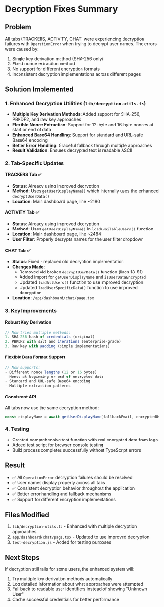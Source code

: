 # Decryption Fixes Summary

## Problem
All tabs (TRACKERS, ACTIVITY, CHAT) were experiencing decryption failures with `OperationError` when trying to decrypt user names. The errors were caused by:
1. Single key derivation method (SHA-256 only)
2. Fixed nonce extraction method
3. No support for different encryption formats
4. Inconsistent decryption implementations across different pages

## Solution Implemented

### 1. Enhanced Decryption Utilities (`lib/decryption-utils.ts`)
- **Multiple Key Derivation Methods**: Added support for SHA-256, PBKDF2, and raw key approaches
- **Flexible Nonce Extraction**: Support for 12-byte and 16-byte nonces at start or end of data
- **Enhanced Base64 Handling**: Support for standard and URL-safe Base64 encoding
- **Better Error Handling**: Graceful fallback through multiple approaches
- **Result Validation**: Ensures decrypted text is readable ASCII

### 2. Tab-Specific Updates

#### TRACKERS Tab ✅
- **Status**: Already using improved decryption
- **Method**: Uses `getUserDisplayName()` which internally uses the enhanced `decryptUserData()`
- **Location**: Main dashboard page, line ~2180

#### ACTIVITY Tab ✅  
- **Status**: Already using improved decryption
- **Method**: Uses `getUserDisplayName()` in `loadAvailableUsers()` function
- **Location**: Main dashboard page, line ~2484
- **User Filter**: Properly decrypts names for the user filter dropdown

#### CHAT Tab ✅
- **Status**: Fixed - replaced old decryption implementation
- **Changes Made**:
  - Removed old broken `decryptUserData()` function (lines 13-51)
  - Added import for `getUserDisplayName` and `isUserDataEncrypted`
  - Updated `loadAllUsers()` function to use improved decryption
  - Updated `loadUserSpecificData()` function to use improved decryption
- **Location**: `/app/dashboard/chat/page.tsx`

### 3. Key Improvements

#### Robust Key Derivation
```typescript
// Now tries multiple methods:
1. SHA-256 hash of credentials (original)
2. PBKDF2 with salt and iterations (enterprise-grade)
3. Raw key with padding (simple implementations)
```

#### Flexible Data Format Support
```typescript
// Now supports:
- Different nonce lengths (12 or 16 bytes)
- Nonce at beginning or end of encrypted data
- Standard and URL-safe Base64 encoding
- Multiple extraction patterns
```

#### Consistent API
All tabs now use the same decryption method:
```typescript
const displayName = await getUserDisplayName(fallbackEmail, encryptedUserData)
```

### 4. Testing
- Created comprehensive test function with real encrypted data from logs
- Added test script for browser console testing
- Build process completes successfully without TypeScript errors

## Result
- ✅ All `OperationError` decryption failures should be resolved
- ✅ User names display properly across all tabs
- ✅ Consistent decryption behavior throughout the application
- ✅ Better error handling and fallback mechanisms
- ✅ Support for different encryption implementations

## Files Modified
1. `lib/decryption-utils.ts` - Enhanced with multiple decryption approaches
2. `app/dashboard/chat/page.tsx` - Updated to use improved decryption
3. `test-decryption.js` - Added for testing purposes

## Next Steps
If decryption still fails for some users, the enhanced system will:
1. Try multiple key derivation methods automatically
2. Log detailed information about what approaches were attempted
3. Fall back to readable user identifiers instead of showing "Unknown User"
4. Cache successful credentials for better performance